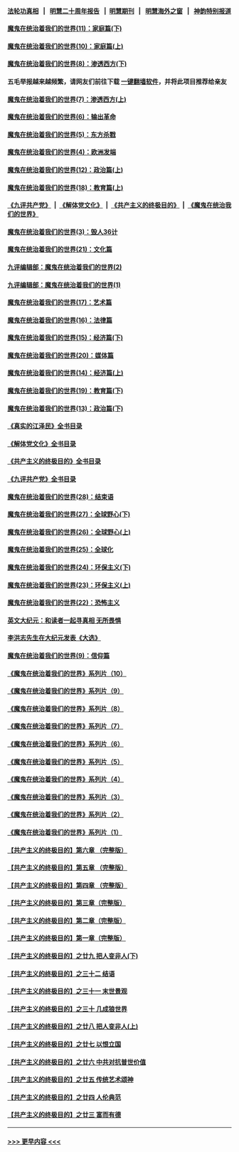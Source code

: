 #### [法轮功真相](https://github.com/gfw-breaker/truth/blob/master/README.md?t=0) &nbsp;&nbsp;|&nbsp;&nbsp; [明慧二十周年报告](https://github.com/gfw-breaker/mh-reports/blob/master/README.md?t=0) &nbsp;&nbsp;|&nbsp;&nbsp;[明慧期刊](https://github.com/gfw-breaker/mh-qikan) &nbsp;&nbsp;|&nbsp;&nbsp; [明慧海外之窗](https://github.com/gfw-breaker/mh-news/blob/master/README.md?t=0) &nbsp;&nbsp;|&nbsp;&nbsp; [神韵特别报道](https://github.com/gfw-breaker/mh-news/blob/master/shenyun.md?t=0)
#### [魔鬼在统治着我们的世界(11)：家庭篇(下)](../pages/nsc422/n10440961.md?t=11200854) 
#### [魔鬼在统治着我们的世界(10)：家庭篇(上)](../pages/nsc422/n10435448.md?t=11200854) 
#### [魔鬼在统治着我们的世界(8)：渗透西方(下)](../pages/nsc422/n10429603.md?t=11200854) 
#### 五毛举报越来越频繁，请网友们前往下载 [一键翻墙软件](https://github.com/gfw-breaker/ssr-accounts)，并将此项目推荐给亲友
#### [魔鬼在统治着我们的世界(7)：渗透西方(上)](../pages/nsc422/n10426013.md?t=11200854) 
#### [魔鬼在统治着我们的世界(6)：输出革命](../pages/nsc422/n10421536.md?t=11200854) 
#### [魔鬼在统治着我们的世界(5)：东方杀戮](../pages/nsc422/n10417707.md?t=11200854) 
#### [魔鬼在统治着我们的世界(4)：欧洲发端](../pages/nsc422/n10414890.md?t=11200854) 
#### [魔鬼在统治着我们的世界(12)：政治篇(上)](../pages/nsc422/n10444576.md?t=11200854) 
#### [魔鬼在统治着我们的世界(18)：教育篇(上)](../pages/nsc422/n10526970.md?t=11200854) 
#### [《九评共产党》](https://github.com/begood0513/9ping.md/blob/master/README.md) &nbsp;|&nbsp; [《解体党文化》](../../../../jtdwh.md/blob/master/README.md)  &nbsp;|&nbsp; [《共产主义的终极目的》](../../../../gczydzjmd.md/blob/master/README.md) &nbsp;|&nbsp; [《魔鬼在统治我们的世界》](../../../../mgztzwmdsj.md/blob/master/README.md) 
#### [魔鬼在统治着我们的世界(3)：毁人36计](../pages/nsc422/n10411583.md?t=11200854) 
#### [魔鬼在统治着我们的世界(21)：文化篇](../pages/nsc422/n10597706.md?t=11200854) 
#### [九评编辑部：魔鬼在统治着我们的世界(2)](../pages/nsc422/n10410036.md?t=11200854) 
#### [九评编辑部：魔鬼在统治着我们的世界(1)](../pages/nsc422/n10406825.md?t=11200854) 
#### [魔鬼在统治着我们的世界(17)：艺术篇](../pages/nsc422/n10499093.md?t=11200854) 
#### [魔鬼在统治着我们的世界(16)：法律篇](../pages/nsc422/n10485969.md?t=11200854) 
#### [魔鬼在统治着我们的世界(15)：经济篇(下)](../pages/nsc422/n10469975.md?t=11200854) 
#### [魔鬼在统治着我们的世界(20)：媒体篇](../pages/nsc422/n10586579.md?t=11200854) 
#### [魔鬼在统治着我们的世界(14)：经济篇(上)](../pages/nsc422/n10457370.md?t=11200854) 
#### [魔鬼在统治着我们的世界(19)：教育篇(下)](../pages/nsc422/n10564808.md?t=11200854) 
#### [魔鬼在统治着我们的世界(13)：政治篇(下)](../pages/nsc422/n10448270.md?t=11200854) 
#### [《真实的江泽民》全书目录](../pages/nsc422/n13721399.md?t=11200854) 
#### [《解体党文化》全书目录](../pages/nsc422/n13721157.md?t=11200854) 
#### [《共产主义的终极目的》全书目录](../pages/nsc422/n13721048.md?t=11200854) 
#### [《九评共产党》全书目录](../pages/nsc422/n13708085.md?t=11200854) 
#### [魔鬼在统治着我们的世界(28)：结束语](../pages/nsc422/n10936246.md?t=11200854) 
#### [魔鬼在统治着我们的世界(27)：全球野心(下)](../pages/nsc422/n10928319.md?t=11200854) 
#### [魔鬼在统治着我们的世界(26)：全球野心(上)](../pages/nsc422/n10900318.md?t=11200854) 
#### [魔鬼在统治着我们的世界(25)：全球化](../pages/nsc422/n10788205.md?t=11200854) 
#### [魔鬼在统治着我们的世界(24)：环保主义(下)](../pages/nsc422/n10695307.md?t=11200854) 
#### [魔鬼在统治着我们的世界(23)：环保主义(上)](../pages/nsc422/n10688613.md?t=11200854) 
#### [魔鬼在统治着我们的世界(22)：恐怖主义](../pages/nsc422/n10614727.md?t=11200854) 
#### [英文大纪元：和读者一起寻真相 无所畏惧](../pages/nsc422/n12542027.md?t=11200854) 
#### [李洪志先生在大纪元发表《大选》](../pages/nsc422/n12534746.md?t=11200854) 
#### [魔鬼在统治着我们的世界(9)：信仰篇](../pages/nsc422/n10432159.md?t=11200854) 
#### [《魔鬼在统治着我们的世界》系列片（10）](../pages/nsc422/n12292670.md?t=11200854) 
#### [《魔鬼在统治着我们的世界》系列片（9）](../pages/nsc422/n12290859.md?t=11200854) 
#### [《魔鬼在统治着我们的世界》系列片（8）](../pages/nsc422/n12287445.md?t=11200854) 
#### [《魔鬼在统治着我们的世界》系列片（7）](../pages/nsc422/n12283425.md?t=11200854) 
#### [《魔鬼在统治着我们的世界》系列片（6）](../pages/nsc422/n12282314.md?t=11200854) 
#### [《魔鬼在统治着我们的世界》系列片（5）](../pages/nsc422/n12281419.md?t=11200854) 
#### [《魔鬼在统治着我们的世界》系列片（4）](../pages/nsc422/n12274024.md?t=11200854) 
#### [《魔鬼在统治着我们的世界》系列片（3）](../pages/nsc422/n12271322.md?t=11200854) 
#### [《魔鬼在统治着我们的世界》系列片（2）](../pages/nsc422/n12269049.md?t=11200854) 
#### [《魔鬼在统治着我们的世界》系列片（1）](../pages/nsc422/n12267575.md?t=11200854) 
#### [【共产主义的终极目的】第六章 （完整版）](../pages/nsc422/n11428913.md?t=11200854) 
#### [【共产主义的终极目的】第五章 （完整版）](../pages/nsc422/n11428912.md?t=11200854) 
#### [【共产主义的终极目的】第四章 （完整版）](../pages/nsc422/n11428907.md?t=11200854) 
#### [【共产主义的终极目的】第三章（完整版）](../pages/nsc422/n11428848.md?t=11200854) 
#### [【共产主义的终极目的】第二章（完整版）](../pages/nsc422/n11428831.md?t=11200854) 
#### [【共产主义的终极目的】第一章（完整版）](../pages/nsc422/n11417651.md?t=11200854) 
#### [【共产主义的终极目的】之廿九 把人变非人(下)](../pages/nsc422/n11344140.md?t=11200854) 
#### [【共产主义的终极目的】之三十二 结语](../pages/nsc422/n11360535.md?t=11200854) 
#### [【共产主义的终极目的】之三十一 末世景观](../pages/nsc422/n11351129.md?t=11200854) 
#### [【共产主义的终极目的】之三十 几成狼世界](../pages/nsc422/n11348280.md?t=11200854) 
#### [【共产主义的终极目的】之廿八 把人变非人(上)](../pages/nsc422/n11340492.md?t=11200854) 
#### [【共产主义的终极目的】之廿七 以恨立国](../pages/nsc422/n11336944.md?t=11200854) 
#### [【共产主义的终极目的】之廿六 中共对抗普世价值](../pages/nsc422/n11324785.md?t=11200854) 
#### [【共产主义的终极目的】之廿五 传统艺术颂神](../pages/nsc422/n11296396.md?t=11200854) 
#### [【共产主义的终极目的】之廿四 人伦典范](../pages/nsc422/n11296397.md?t=11200854) 
#### [【共产主义的终极目的】之廿三 富而有德](../pages/nsc422/n11283598.md?t=11200854) 

----
#### [ >>> 更早内容 <<< ](../indexes/nsc422-earlier.md)
